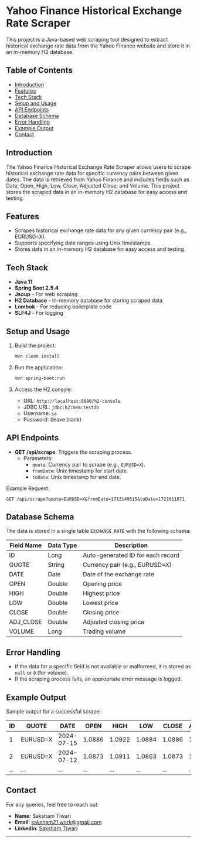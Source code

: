 
# Yahoo Finance Historical Exchange Rate Scraper

This project is a Java-based web scraping tool designed to extract historical exchange rate data from the Yahoo Finance website and store it in an in-memory H2 database.

## Table of Contents
- [Introduction](#introduction)
- [Features](#features)
- [Tech Stack](#tech-stack)
- [Setup and Usage](#setup-and-usage)
- [API Endpoints](#api-endpoints)
- [Database Schema](#database-schema)
- [Error Handling](#error-handling)
- [Example Output](#example-output)
- [Contact](#contact)

## Introduction

The Yahoo Finance Historical Exchange Rate Scraper allows users to scrape historical exchange rate data for specific currency pairs between given dates. The data is retrieved from Yahoo Finance and includes fields such as Date, Open, High, Low, Close, Adjusted Close, and Volume. This project stores the scraped data in an in-memory H2 database for easy access and testing.

## Features

- Scrapes historical exchange rate data for any given currency pair (e.g., EURUSD=X).
- Supports specifying date ranges using Unix timestamps.
- Stores data in an in-memory H2 database for easy access and testing.

## Tech Stack

- **Java 11**
- **Spring Boot 2.5.4**
- **Jsoup** - For web scraping
- **H2 Database** - In-memory database for storing scraped data
- **Lombok** - For reducing boilerplate code
- **SLF4J** - For logging

## Setup and Usage
1. Build the project:
    ```bash
    mvn clean install
    ```

2. Run the application:
    ```bash
    mvn spring-boot:run
    ```

3. Access the H2 console:
    - URL: `http://localhost:8080/h2-console`
    - JDBC URL: `jdbc:h2:mem:testdb`
    - Username: `sa`
    - Password: (leave blank)

## API Endpoints

- **GET /api/scrape**: Triggers the scraping process.
    - Parameters:
        - `quote`: Currency pair to scrape (e.g., `EURUSD=X`).
        - `fromDate`: Unix timestamp for start date.
        - `toDate`: Unix timestamp for end date.

Example Request:
```
GET /api/scrape?quote=EURUSD=X&fromDate=1713149515&toDate=1721011871
```

## Database Schema

The data is stored in a single table `EXCHANGE_RATE` with the following schema:

| Field Name | Data Type | Description |
|------------|-----------|-------------|
| ID         | Long      | Auto-generated ID for each record |
| QUOTE      | String    | Currency pair (e.g., EURUSD=X)    |
| DATE       | Date      | Date of the exchange rate         |
| OPEN       | Double    | Opening price                     |
| HIGH       | Double    | Highest price                     |
| LOW        | Double    | Lowest price                      |
| CLOSE      | Double    | Closing price                     |
| ADJ_CLOSE  | Double    | Adjusted closing price            |
| VOLUME     | Long      | Trading volume                    |

## Error Handling

- If the data for a specific field is not available or malformed, it is stored as `null` or `0` (for volume).
- If the scraping process fails, an appropriate error message is logged.

## Example Output

Sample output for a successful scrape:

| ID  | QUOTE    | DATE       | OPEN  | HIGH  | LOW   | CLOSE | ADJ_CLOSE | VOLUME |
|-----|----------|------------|-------|-------|-------|-------|-----------|--------|
| 1   | EURUSD=X | 2024-07-15 | 1.0886| 1.0922| 1.0884| 1.0886| 1.0886    | 0      |
| 2   | EURUSD=X | 2024-07-12 | 1.0873| 1.0911| 1.0863| 1.0873| 1.0873    | 0      |
| ... | ...      | ...        | ...   | ...   | ...   | ...   | ...       | ...    |


## Contact

For any queries, feel free to reach out:

- **Name**: Saksham Tiwari
- **Email**: saksham21.work@gmail.com
- **LinkedIn**: [Saksham Tiwari](https://www.linkedin.com/in/saksham-tiwari/)

---

